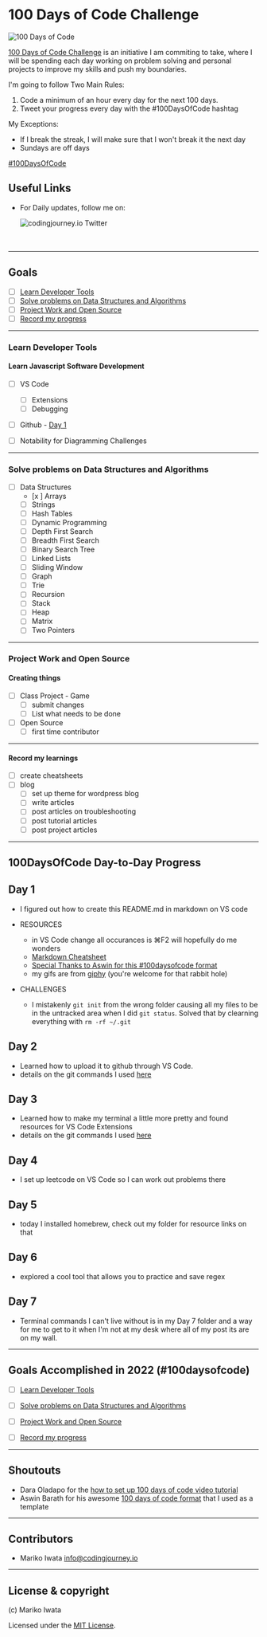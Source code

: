 
# 100 Days of Code Challenge

<p>
<img src="https://media.giphy.com/media/6g9fN5IYV9Oc8/giphy.gif" alt="100 Days of Code" />
</p>

[100 Days of Code Challenge](https://www.100daysofcode.com/) is an initiative I am commiting to take, where I will be spending each day working on problem solving and personal projects to improve my skills and push my boundaries.

I'm going to follow Two Main Rules:
1. Code a minimum of an hour every day for the next 100 days.
2. Tweet your progress every day with the #100DaysOfCode hashtag

My Exceptions:
- If I break the streak, I will make sure that I won't break it the next day
- Sundays are off days

[#100DaysOfCode](https://100DaysOfCode.com) 


## Useful Links

- For Daily updates, follow me on:

    <a href="https://twitter.com/codingjourneyio">
    <img align="left" alt="codingjourney.io Twitter" src="https://img.icons8.com/2266EE/twitter"/>
    </a>
<br>
<br>
<br>


---


## Goals

- [ ] [Learn Developer Tools](#learn-developer-tools)
- [ ] [Solve problems on Data Structures and Algorithms](#solve-problems-on-data-structures-and-algorithms)
- [ ] [Project Work and Open Source](#project-work-and-open-source)
- [ ] [Record my progress](#record-my-progress)

---


### Learn Developer Tools

#### Learn Javascript Software Development 
- [ ] VS Code
	- [ ] Extensions
	- [ ] Debugging
- [ ] Github - [Day 1](#day-1)
- [ ] Notability for Diagramming Challenges


---


### Solve problems on Data Structures and Algorithms

- [ ] Data Structures
	- [x ] Arrays
	- [ ] Strings 
	- [ ] Hash Tables
	- [ ] Dynamic Programming
	- [ ] Depth First Search
	- [ ] Breadth First Search
	- [ ] Binary Search Tree
	- [ ] Linked Lists
	- [ ] Sliding Window
	- [ ] Graph
	- [ ] Trie
	- [ ] Recursion
	- [ ] Stack
	- [ ] Heap
	- [ ] Matrix
	- [ ] Two Pointers

---
### Project Work and Open Source

#### Creating things
- [ ] Class Project - Game
    - [ ] submit changes
    - [ ] List what needs to be done
- [ ] Open Source
	- [ ] first time contributor

---
#### Record my learnings
- [ ] create cheatsheets
- [ ] blog
    - [ ] set up theme for wordpress blog
    - [ ] write articles
    - [ ] post articles on troubleshooting
    - [ ] post tutorial articles
    - [ ] post project articles
---


## 100DaysOfCode Day-to-Day Progress

## Day 1

- I figured out how to create this README.md in markdown on VS code 

- RESOURCES
    - in VS Code change all occurances is ⌘F2 will hopefully do me wonders
    - [Markdown Cheatsheet](https://www.markdownguide.org/cheat-sheet/)
    - [Special Thanks to Aswin for this #100daysofcode format](https://aswinbarath.github.io/100-days-of-code-challenge/)
    - my gifs are from [giphy](https://giphy.com/) (you're welcome for that rabbit hole)

- CHALLENGES
    - I mistakenly `git init` from the wrong folder causing all my files to be in the untracked area when I did `git status`. Solved that by clearning everything with `rm -rf ~/.git` 

## Day 2
- Learned how to upload it to github through VS Code.
- details on the git commands I used [here](Day002/Day002.md)

## Day 3
- Learned how to make my terminal a little more pretty and found resources for VS Code Extensions
- details on the git commands I used [here](Day003/Day003.md)

## Day 4
- I set up leetcode on VS Code so I can work out problems there

## Day 5
- today I installed homebrew, check out my folder for resource links on that

## Day 6
- explored a cool tool that allows you to practice and save regex

## Day 7
- Terminal commands I can't live without is in my Day 7 folder and a way for me to get to it when I'm not at my desk where all of my post its are on my wall.

---

## Goals Accomplished in 2022 (#100daysofcode)

- [ ] [Learn Developer Tools](#learn-developer-tools)
- [ ] [Solve problems on Data Structures and Algorithms](#solve-problems-on-data-structures-and-algorithms)
- [ ] [Project Work and Open Source](#project-work-and-open-source)
- [ ] [Record my progress](#record-my-progress)


---
## Shoutouts
- Dara Oladapo for the [how to set up 100 days of code video tutorial](https://www.youtube.com/watch?v=qzdRE7Uw4-M&ab_channel=DaraOladapo) 
- Aswin Barath for his awesome [100 days of code format](https://github.com/AswinBarath/100-days-of-code-challenge) that I used as a template
---

## Contributors

- Mariko Iwata <info@codingjourney.io>

---

## License & copyright

(c) Mariko Iwata

Licensed under the [MIT License](LICENSE).